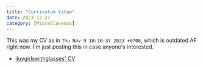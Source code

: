 ```yaml
---
title: "Curriculum Vitae"
date: 2023-12-27
category: [Miscellaneous]
---
```


This was my CV as in `Thu Nov 9 10:10:37 2023 +0700`, which is outdated AF right now. I'm just posting this in case anyone's interested.

- [iluvgirlswithglasses' CV](https://raw.githubusercontent.com/iluvgirlswithglasses/iluvgirlswithglasses/main/cv/cv.pdf)

